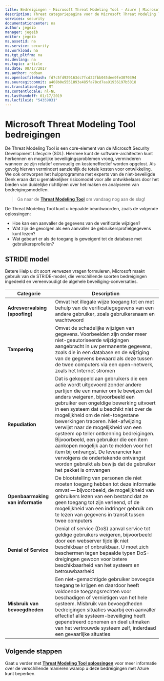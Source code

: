 ```yaml
---
title: Bedreigingen - Microsoft Threat Modeling Tool - Azure | Microsoft Docs
description: Threat categoriepagina voor de Microsoft Threat Modeling Tool met categorieën voor alle blootgesteld bedreigingen gegenereerd.
services: security
documentationcenter: na
author: jegeib
manager: jegeib
editor: jegeib
ms.assetid: na
ms.service: security
ms.workload: na
ms.tgt_pltfrm: na
ms.devlang: na
ms.topic: article
ms.date: 08/17/2017
ms.author: rodsan
ms.openlocfilehash: fd7c5fd929163dc7fcd22fbb045dee0fe3070394
ms.sourcegitcommit: a408b0e5551893e485fa78cd7aa91956197b5018
ms.translationtype: MT
ms.contentlocale: nl-NL
ms.lasthandoff: 01/17/2019
ms.locfileid: "54359031"
---
```

# <a name="microsoft-threat-modeling-tool-threats"></a>Microsoft Threat Modeling Tool bedreigingen

De Threat Modeling Tool is een core-element van de Microsoft Security Development Lifecycle (SDL). Hiermee kunt de software-architecten kunt herkennen en mogelijke beveiligingsproblemen vroeg, verminderen wanneer ze zijn relatief eenvoudig en kosteneffectief worden opgelost. Als gevolg hiervan vermindert aanzienlijk de totale kosten voor ontwikkeling. We ook ontworpen het hulpprogramma met experts van de niet-beveiligde Denk eraan dat u gemakkelijker risicomodel voor alle ontwikkelaars door het bieden van duidelijke richtlijnen over het maken en analyseren van bedreigingsmodellen.

> Ga naar de **[Threat Modeling Tool](./azure-security-threat-modeling-tool.md)** om vandaag nog aan de slag!

De Threat Modeling Tool kunt u bepaalde beantwoorden, zoals de volgende oplossingen:

* Hoe kan een aanvaller de gegevens van de verificatie wijzigen?
* Wat zijn de gevolgen als een aanvaller de gebruikersprofielgegevens kunt lezen?
* Wat gebeurt er als de toegang is geweigerd tot de database met gebruikersprofielen?

## <a name="stride-model"></a>STRIDE model

Betere Help u dit soort verwezen vragen formuleren, Microsoft maakt gebruik van de STRIDE-model, die verschillende soorten bedreigingen ingedeeld en vereenvoudigt de algehele beveiliging-conversaties.

| Categorie | Description |
| -------- | ----------- |
| **Adresvervalsing (spoofing)** | Omvat het illegale wijze toegang tot en met behulp van de verificatiegegevens van een andere gebruiker, zoals gebruikersnaam en wachtwoord |
| **Tampering** | Omvat de schadelijke wijzigen van gegevens. Voorbeelden zijn onder meer niet-geautoriseerde wijzigingen aangebracht in uw permanente gegevens, zoals die in een database en de wijziging van de gegevens bewaard als deze tussen de twee computers via een open-netwerk, zoals het Internet stromen |
| **Repudiation** | Dat is gekoppeld aan gebruikers die een actie wordt uitgevoerd zonder andere partijen die een manier om te bewijzen dat anders weigeren, bijvoorbeeld een gebruiker een ongeldige bewerking uitvoert in een systeem dat u beschikt niet over de mogelijkheid om de niet-toegestane bewerkingen traceren. Niet-afwijzing verwijst naar de mogelijkheid van een systeem op teller ontkenning bedreigingen. Bijvoorbeeld, een gebruiker die een item aankopen mogelijk aan te melden voor het item bij ontvangst. De leverancier kan vervolgens de ondertekende ontvangst worden gebruikt als bewijs dat de gebruiker het pakket is ontvangen |
| **Openbaarmaking van informatie** | De blootstelling van personen die niet moeten toegang hebben tot deze informatie omvat — bijvoorbeeld, de mogelijkheid van gebruikers lezen van een bestand dat ze geen toegang tot zijn verleend, of de mogelijkheid van een indringer gebruik om te lezen van gegevens in transit tussen twee computers |
| **Denial of Service** | Denial of service (DoS) aanval service tot geldige gebruikers weigeren, bijvoorbeeld door een webserver tijdelijk niet beschikbaar of onbruikbaar. U moet zich beschermen tegen bepaalde typen DoS-dreigingen gewoon voor betere beschikbaarheid van het systeem en betrouwbaarheid |
| **Misbruik van bevoegdheden** | Een niet-gemachtigde gebruiker bevoegde toegang te krijgen en daardoor heeft voldoende toegangsrechten voor beschadigen of vernietigen van het hele systeem. Misbruik van bevoegdheden bedreigingen situaties waarbij een aanvaller effectief alle systeem-beveiliging heeft gepenetreerd opnemen en deel uitmaken van het vertrouwde systeem zelf, inderdaad een gevaarlijke situaties |

## <a name="next-steps"></a>Volgende stappen

Gaat u verder met **[Threat Modeling Tool oplossingen](./azure-security-threat-modeling-tool-mitigations.md)** voor meer informatie over de verschillende manieren waarop u deze bedreigingen met Azure kunt beperken.